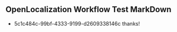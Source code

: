 ## OpenLocalization Workflow Test MarkDown
* 5c1c484c-99bf-4333-9199-d2609338146c thanks!

<!--HONumber=Aug16_HO4-->


